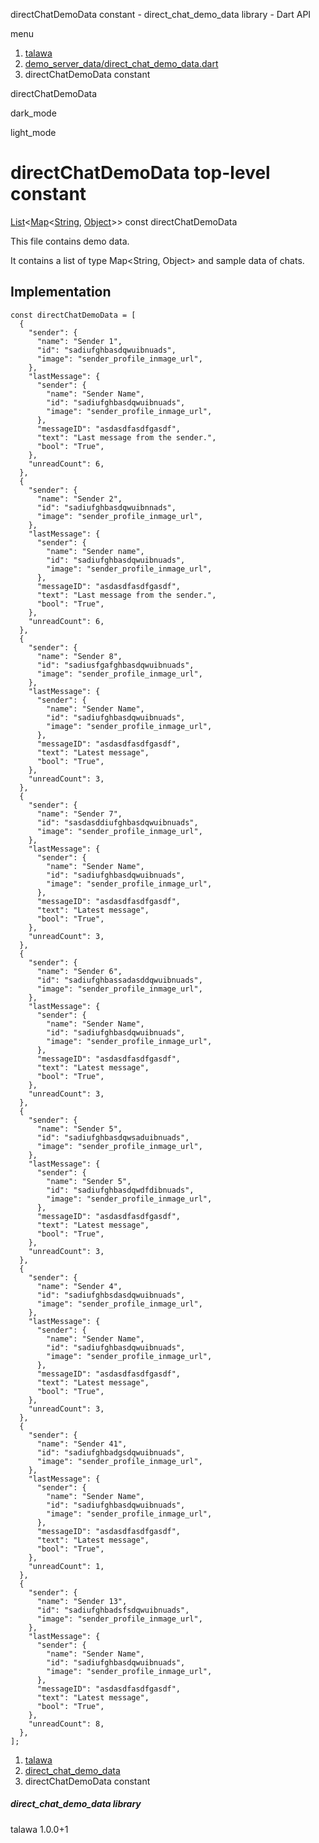 




directChatDemoData constant - direct\_chat\_demo\_data library - Dart API







menu

1. [talawa](../index.html)
2. [demo\_server\_data/direct\_chat\_demo\_data.dart](../file-___home_harshil_Desktop_open-source_palisadoes_talawa_lib_demo_server_data_direct_chat_demo_data/)
3. directChatDemoData constant

directChatDemoData


dark\_mode

light\_mode




# directChatDemoData top-level constant


[List](https://api.flutter.dev/flutter/dart-core/List-class.html)<[Map](https://api.flutter.dev/flutter/dart-core/Map-class.html)<[String](https://api.flutter.dev/flutter/dart-core/String-class.html), [Object](https://api.flutter.dev/flutter/dart-core/Object-class.html)>>
const directChatDemoData

This file contains demo data.

It contains a list of type Map<String, Object> and sample data of chats.


## Implementation

```
const directChatDemoData = [
  {
    "sender": {
      "name": "Sender 1",
      "id": "sadiufghbasdqwuibnuads",
      "image": "sender_profile_inmage_url",
    },
    "lastMessage": {
      "sender": {
        "name": "Sender Name",
        "id": "sadiufghbasdqwuibnuads",
        "image": "sender_profile_inmage_url",
      },
      "messageID": "asdasdfasdfgasdf",
      "text": "Last message from the sender.",
      "bool": "True",
    },
    "unreadCount": 6,
  },
  {
    "sender": {
      "name": "Sender 2",
      "id": "sadiufghbasdqwuibnnads",
      "image": "sender_profile_inmage_url",
    },
    "lastMessage": {
      "sender": {
        "name": "Sender name",
        "id": "sadiufghbasdqwuibnuads",
        "image": "sender_profile_inmage_url",
      },
      "messageID": "asdasdfasdfgasdf",
      "text": "Last message from the sender.",
      "bool": "True",
    },
    "unreadCount": 6,
  },
  {
    "sender": {
      "name": "Sender 8",
      "id": "sadiusfgafghbasdqwuibnuads",
      "image": "sender_profile_inmage_url",
    },
    "lastMessage": {
      "sender": {
        "name": "Sender Name",
        "id": "sadiufghbasdqwuibnuads",
        "image": "sender_profile_inmage_url",
      },
      "messageID": "asdasdfasdfgasdf",
      "text": "Latest message",
      "bool": "True",
    },
    "unreadCount": 3,
  },
  {
    "sender": {
      "name": "Sender 7",
      "id": "sasdasddiufghbasdqwuibnuads",
      "image": "sender_profile_inmage_url",
    },
    "lastMessage": {
      "sender": {
        "name": "Sender Name",
        "id": "sadiufghbasdqwuibnuads",
        "image": "sender_profile_inmage_url",
      },
      "messageID": "asdasdfasdfgasdf",
      "text": "Latest message",
      "bool": "True",
    },
    "unreadCount": 3,
  },
  {
    "sender": {
      "name": "Sender 6",
      "id": "sadiufghbassadasddqwuibnuads",
      "image": "sender_profile_inmage_url",
    },
    "lastMessage": {
      "sender": {
        "name": "Sender Name",
        "id": "sadiufghbasdqwuibnuads",
        "image": "sender_profile_inmage_url",
      },
      "messageID": "asdasdfasdfgasdf",
      "text": "Latest message",
      "bool": "True",
    },
    "unreadCount": 3,
  },
  {
    "sender": {
      "name": "Sender 5",
      "id": "sadiufghbasdqwsaduibnuads",
      "image": "sender_profile_inmage_url",
    },
    "lastMessage": {
      "sender": {
        "name": "Sender 5",
        "id": "sadiufghbasdqwdfdibnuads",
        "image": "sender_profile_inmage_url",
      },
      "messageID": "asdasdfasdfgasdf",
      "text": "Latest message",
      "bool": "True",
    },
    "unreadCount": 3,
  },
  {
    "sender": {
      "name": "Sender 4",
      "id": "sadiufghbsdasdqwuibnuads",
      "image": "sender_profile_inmage_url",
    },
    "lastMessage": {
      "sender": {
        "name": "Sender Name",
        "id": "sadiufghbasdqwuibnuads",
        "image": "sender_profile_inmage_url",
      },
      "messageID": "asdasdfasdfgasdf",
      "text": "Latest message",
      "bool": "True",
    },
    "unreadCount": 3,
  },
  {
    "sender": {
      "name": "Sender 41",
      "id": "sadiufghbadgsdqwuibnuads",
      "image": "sender_profile_inmage_url",
    },
    "lastMessage": {
      "sender": {
        "name": "Sender Name",
        "id": "sadiufghbasdqwuibnuads",
        "image": "sender_profile_inmage_url",
      },
      "messageID": "asdasdfasdfgasdf",
      "text": "Latest message",
      "bool": "True",
    },
    "unreadCount": 1,
  },
  {
    "sender": {
      "name": "Sender 13",
      "id": "sadiufghbadsfsdqwuibnuads",
      "image": "sender_profile_inmage_url",
    },
    "lastMessage": {
      "sender": {
        "name": "Sender Name",
        "id": "sadiufghbasdqwuibnuads",
        "image": "sender_profile_inmage_url",
      },
      "messageID": "asdasdfasdfgasdf",
      "text": "Latest message",
      "bool": "True",
    },
    "unreadCount": 8,
  },
];
```

 


1. [talawa](../index.html)
2. [direct\_chat\_demo\_data](../file-___home_harshil_Desktop_open-source_palisadoes_talawa_lib_demo_server_data_direct_chat_demo_data/)
3. directChatDemoData constant

##### direct\_chat\_demo\_data library





talawa
1.0.0+1






